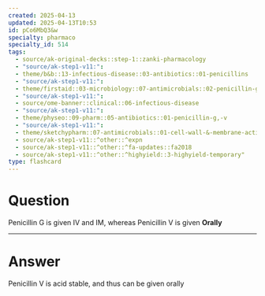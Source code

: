 ```yaml
---
created: 2025-04-13
updated: 2025-04-13T10:53
id: pCo6MbQ3&w
specialty: pharmaco
specialty_id: 514
tags:
  - source/ak-original-decks::step-1::zanki-pharmacology
  - "source/ak-step1-v11:": 
  - theme/b&b::13-infectious-disease::03-antibiotics::01-penicillins
  - "source/ak-step1-v11:": 
  - theme/firstaid::03-microbiology::07-antimicrobials::02-penicillin-g-v
  - "source/ak-step1-v11:": 
  - source/ome-banner::clinical::06-infectious-disease
  - "source/ak-step1-v11:": 
  - theme/physeo::09-pharm::05-antibiotics::01-penicillin-g,-v
  - "source/ak-step1-v11:": 
  - theme/sketchypharm::07-antimicrobials::01-cell-wall-&-membrane-active-antibiotics::01-penicillin::zanki-extra
  - source/ak-step1-v11::^other::^expn
  - source/ak-step1-v11::^other::^fa-updates::fa2018
  - source/ak-step1-v11::^other::^highyield::3-highyield-temporary"
type: flashcard
---
```


# Question
Penicillin G is given IV and IM, whereas Penicillin V is given **Orally**

---

# Answer
Penicillin V is acid stable, and thus can be given orally